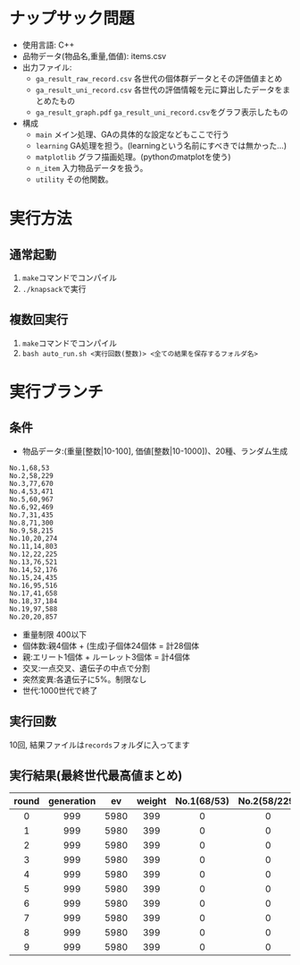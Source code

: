 # ナップサック問題
- 使用言語: C++
- 品物データ(物品名,重量,価値): items.csv
- 出力ファイル:
  - `ga_result_raw_record.csv` 各世代の個体群データとその評価値まとめ
  - `ga_result_uni_record.csv` 各世代の評価情報を元に算出したデータをまとめたもの
  - `ga_result_graph.pdf` `ga_result_uni_record.csv`をグラフ表示したもの
- 構成
  - `main` メイン処理、GAの具体的な設定などもここで行う
  - `learning` GA処理を担う。(learningという名前にすべきでは無かった…)
  - `matplotlib` グラフ描画処理。(pythonのmatplotを使う)
  - `n_item` 入力物品データを扱う。
  - `utility` その他関数。

# 実行方法
## 通常起動
1. `make`コマンドでコンパイル
2. `./knapsack`で実行
## 複数回実行
1. `make`コマンドでコンパイル
2. `bash auto_run.sh <実行回数(整数)> <全ての結果を保存するフォルダ名>`

# 実行ブランチ
## 条件
- 物品データ:(重量[整数|10-100], 価値[整数|10-1000])、20種、ランダム生成
```
No.1,68,53
No.2,58,229
No.3,77,670
No.4,53,471
No.5,60,967
No.6,92,469
No.7,31,435
No.8,71,300
No.9,58,215
No.10,20,274
No.11,14,803
No.12,22,225
No.13,76,521
No.14,52,176
No.15,24,435
No.16,95,516
No.17,41,658
No.18,37,184
No.19,97,588
No.20,20,857
```
- 重量制限 400以下
- 個体数:親4個体 + (生成)子個体24個体 = 計28個体
- 親:エリート1個体 + ルーレット3個体 = 計4個体
- 交叉:一点交叉、遺伝子の中点で分割
- 突然変異:各遺伝子に5%。制限なし
- 世代:1000世代で終了
## 実行回数
10回, 結果ファイルは`records`フォルダに入ってます
## 実行結果(最終世代最高値まとめ)
|round|generation|ev|weight|No.1(68/53)|No.2(58/229)|No.3(77/670)|No.4(53/471)|No.5(60/967)|No.6(92/469)|No.7(31/435)|No.8(71/300)|No.9(58/215)|No.10(20/274)|No.11(14/803)|No.12(22/225)|No.13(76/521)|No.14(52/176)|No.15(24/435)|No.16(95/516)|No.17(41/658)|No.18(37/184)|No.19(97/588)|No.20(20/857)|
|:-:|:-:|:-:|:-:|:-:|:-:|:-:|:-:|:-:|:-:|:-:|:-:|:-:|:-:|:-:|:-:|:-:|:-:|:-:|:-:|:-:|:-:|:-:|:-:|
|0|999|5980|399|0|0|1|1|1|0|1|0|0|1|1|1|0|0|1|0|1|1|0|1|
|1|999|5980|399|0|0|1|1|1|0|1|0|0|1|1|1|0|0|1|0|1|1|0|1|
|2|999|5980|399|0|0|1|1|1|0|1|0|0|1|1|1|0|0|1|0|1|1|0|1|
|3|999|5980|399|0|0|1|1|1|0|1|0|0|1|1|1|0|0|1|0|1|1|0|1|
|4|999|5980|399|0|0|1|1|1|0|1|0|0|1|1|1|0|0|1|0|1|1|0|1|
|5|999|5980|399|0|0|1|1|1|0|1|0|0|1|1|1|0|0|1|0|1|1|0|1|
|6|999|5980|399|0|0|1|1|1|0|1|0|0|1|1|1|0|0|1|0|1|1|0|1|
|7|999|5980|399|0|0|1|1|1|0|1|0|0|1|1|1|0|0|1|0|1|1|0|1|
|8|999|5980|399|0|0|1|1|1|0|1|0|0|1|1|1|0|0|1|0|1|1|0|1|
|9|999|5980|399|0|0|1|1|1|0|1|0|0|1|1|1|0|0|1|0|1|1|0|1|
